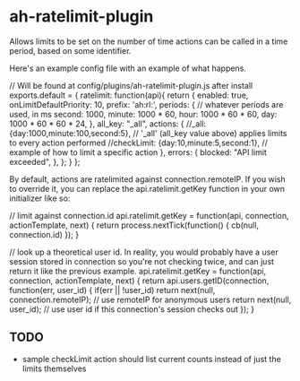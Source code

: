 # ah-ratelimit-plugin

Allows limits to be set on the number of time actions can be called in a time period, based on some identifier.

Here's an example config file with an example of what happens.

// Will be found at config/plugins/ah-ratelimit-plugin.js after install
exports.default = {
  ratelimit: function(api){
    return {
      enabled: true,
      onLimitDefaultPriority: 10,
      prefix: 'ah:rl:',
      periods: { // whatever periods are used, in ms
        second: 1000,
        minute: 1000 * 60,
        hour: 1000 * 60 * 60,
        day: 1000 * 60 * 60 * 24,
      },
      all_key: "_all",
      actions: {
        //_all: {day:1000,minute:100,second:5}, // '_all' (all_key value above) applies limits to every action performed
        //checkLimit: {day:10,minute:5,second:1}, // example of how to limit a specific action
      },
      errors: {
        blocked: "API limit exceeded",
      },
    };
  }
};

By default, actions are ratelimited against connection.remoteIP.  If you wish to override it, you can replace the api.ratelimit.getKey function in your own initializer like so:

// limit against connection.id
api.ratelimit.getKey = function(api, connection, actionTemplate, next) {
  return process.nextTick(function() { cb(null, connection.id) });
}

// look up a theoretical user id. In reality, you would probably have a user session stored in connection so you're not checking twice, and can just return it like the previous example.
api.ratelimit.getKey = function(api, connection, actionTemplate, next) {
  return api.users.getID(connection, function(err, user_id) {
    if(err || !user_id) return next(null, connection.remoteIP); // use remoteIP for anonymous users
    return next(null, user_id); // use user id if this connection's session checks out
  });
}


## TODO

* sample checkLimit action should list current counts instead of just the limits themselves